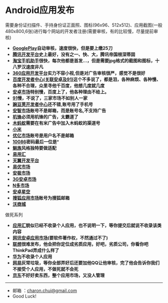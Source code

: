 Android应用发布
===
需要身份证扫描件、手持身份证正面照、图标(96x96、512x512)、应用截图(一般480x800,6张)进行每个网站的开发者注册(需要审核，有的比较慢，尽量提前审核)

- **[GooglePlay](https://play.google.com/apps/publish)自动审核，速度很快，但是要上缴25刀**
- **[腾讯开发平台](http://open.qq.com/?from=tap)史上最好，没有之一、快、大，腾讯帝国根深蒂固**
- **[淘宝手机助手](http://app.taobao.com)很快，每次他都是首发...，但是需要jpg格式的截图和图标，十八罗汉速度非凡**
- **[360应用开发平台](http://open.app.360.cn/)实力不容小视,但是对广告审核很严，感觉不是很好**	
- **[百度开发者中心(关联安卓及91)](http://developer.baidu.com/)这个不多说了，都是泪，各种麻烦、各种慢、各种不合理，众里寻他千百度，他想几度就几度**	  
- **[安卓市场](http://dev.apk.hiapk.com/login)特别慢，百度上了，他各种理由不给上。**	 
- **[91](http://market.sj.91.com/Users/Login.aspx?ReturnUrl=%2fDefault.aspx)慢，不说了，三家市场不如别人一家**	 
- **[豌豆荚开发者中心](http://developer.wandoujia.com)还不错,账号用了手机号**	  
- **[安智市场](http://dev.anzhi.com/)账号不是邮箱，而是账号名,不支持广告**
- **[机锋](http://dev.gfan.com/)必须用机锋的广告，太霸道了**		
- **[木蚂蚁](http://dev.mumayi.com/index/)需要在有米广告中加入木蚂蚁的渠道号**
- **[小米](http://developer.xiaomi.com)**
- **[优亿市场](http://dev.eoemarket.com/)账号是用户名不是邮箱**
- **[10086](http://dev.10086.cn/)密码最后一位是***
- **[魅族](http://developer.meizu.com)风格独特要做适配**
- **[易用汇](http://www.anzhuoapk.com)**
- **[天翼开发平台](http://open.189.cn/)**
- **[易优市场](http://www.eomarket.com/developer)**
- **[安极市场](apk.angeeks.com)**
- **[3G安卓市场](http://dev.3g.cn/)**
- **[N多市场](http://www.nduoa.com/developer)**
- **[安卓星空](http://dev.liqucn.com/index.php?m=member&c=index&a=login)**
- **[搜狐应用市场](http://admin.app.sohu.com/platform/index)账号为搜狐邮箱**
- **[沃商城](http://dev.wo.com.cn/index.action)**


做死系列
- **[应用汇](http://dev.appchina.com/)貌似已经不收录个人应用，也不说明一下，等你提交后就说不收录该类内容**
- **[网讯安卓应用市场](http://dev.51vapp.com/)(要软件著作权，不然通过不了)**
- **[联想](http://developer.lenovomm.com)很难发布，他会把你定位成劣质应用，好吧，劣质公司，你看你吧ThinkPad弄成什么样了**
- **[华为](http://developer.huawei.com/)不收录个人应用**
- **[网易](http://m.163.com/android/)灰常垃圾，等你全部弄好后还要加他QQ让他审核，完了他会告诉你我们不接受个人应用，不做死就不会死**
- **[京东](http://play.jd.com/download/)不好好卖东西，整个应用市场，又没人管理**




---

- 邮箱 ：charon.chui@gmail.com  
- Good Luck! 
